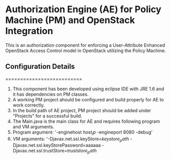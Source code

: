 # Authorization Engine (AE) for Policy Machine (PM) and OpenStack Integration #

This is an authorization component for enforcing a User-Attribute Enhanced OpenStack Access Control model in OpenStack utilizing the Policy Machine.

## Configuration Details ## 
==========================
1. This component has been developed using eclipse IDE with JRE 1.6 and it has dependencies on PM classes.
2. A working PM project ahould be configured and build properly for AE to work correctly.
2. In the build path of AE project, PM project should be added under "Projects" for a successful build. 
3. The Main.java is the main class for AE and requires following program and VM arguments.
  1. Program argument:
    '-enginehost $host_ip$ -engineport 8080 -debug'
  2. VM arguments: 
    '-Djavax.net.ssl.keyStore=$keystore_path$ -Djavax.net.ssl.keyStorePassword=aaaaaa -Djavax.net.ssl.trustStore=$truststore_path$
